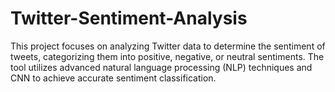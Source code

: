 # Twitter-Sentiment-Analysis
This project focuses on analyzing Twitter data to determine the sentiment of tweets, categorizing them into positive, negative, or neutral sentiments. The tool utilizes advanced natural language processing (NLP) techniques and CNN to achieve accurate sentiment classification.
